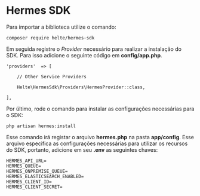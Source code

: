 # Hermes SDK
Para importar a biblioteca utilize o comando:

    composer require helte/hermes-sdk
Em seguida registre o *Provider* necessário para realizar a instalação do SDK. Para isso adicione o seguinte código em **config/app.php**.

```
'providers'  => [

	// Other Service Providers

	Helte\HermesSdk\Providers\HermesProvider::class,

],
```
Por último, rode o comando para instalar as configurações necessárias para o SDK:

    php artisan hermes:install
Esse comando irá registar o arquivo **hermes.php** na pasta **app/config**. Esse arquivo especifica as configurações necessárias para utilizar os recursos do SDK, portanto, adicione em seu **.env** as seguintes chaves:
```
HERMES_API_URL=
HERMES_QUEUE=
HERMES_ONPREMISE_QUEUE=
HERMES_ELASTICSEARCH_ENABLED=
HERMES_CLIENT_ID=
HERMES_CLIENT_SECRET=
```